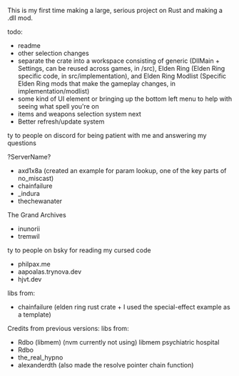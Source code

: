 This is my first time making a large, serious project on Rust and making a .dll mod. 



todo:
- readme
- other selection changes
- separate the crate into a workspace consisting of generic (DllMain + Settings, can be reused across games, in /src), Elden Ring (Elden Ring specific code, in src/implementation), and Elden Ring Modlist (Specific Elden Ring mods that make the gameplay changes, in implementation/modlist)
- some kind of UI element or bringing up the bottom left menu to help with seeing what spell you're on
- items and weapons selection system next
- Better refresh/update system


ty to people on discord for being patient with me and answering my questions

?ServerName?
- axd1x8a (created an example for param lookup, one of the key parts of no_miscast)
- chainfailure
- _indura
- thechewanater



The Grand Archives
- inunorii
- tremwil



ty to people on bsky for reading my cursed code

- philpax.me
- aapoalas.trynova.dev
- hjvt.dev



libs from:
- chainfailure (elden ring rust crate + I used the special-effect example as a template)





Credits from previous versions:
libs from:
- Rdbo (libmem) (nvm currently not using)
libmem psychiatric hospital
- Rdbo
- the_real_hypno
- alexanderdth (also made the resolve pointer chain function)